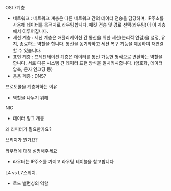 OSI 7계층
- 네트워크 : 네트워크 계층은 다른 네트워크 간의 데이터 전송을 담당하며, IP주소를 사용해 데이터를 목적지로 라우팅합니다. 패킷 전송 및 경로 선택(라우팅)이 이 계층에서 이루어집니다.
- 세션 계층 : 세션 계층은 애플리케이션 간 통신을 위한 세션(논리적 연결)을 설정, 유지, 종료하는 역할을 합니다. 통신을 동기화하고 세션 복구 기능을 제공하여 재연결할 수 있습니다.
- 표현 계층 : 프레젠테이션 계층은 데이터를 통신 가능한 형식으로 변환하는 역할을 합니다. 서로 다른 시스템 간 데이터 표현 방식을 일치키셔줍니다. (암호화, 데이터 압축, 문자 인코딩 등)
- 응용 계층 : DNS?

프로토콜을 계층화하는 이유
- 역할을 나누기 위해

NIC
- 데이터 링크 계층

왜 리피터가 필요한가요?

브리지가 뭔가요?

라우터에 대해 설명해주세요
- 라우터는 IP주소를 가지고 라우팅 테이블을 참고합니다

L4 vs L7스위치.
- 로드 밸런싱의 역할
